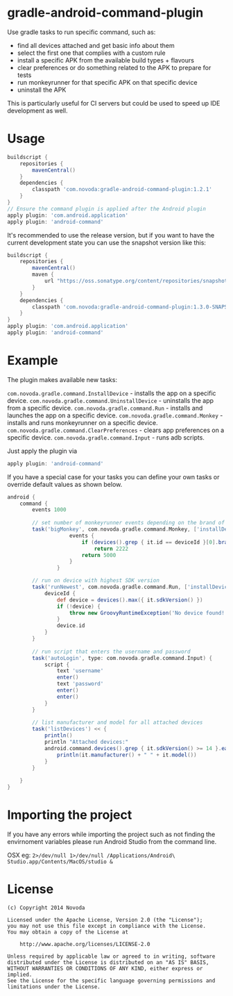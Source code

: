 gradle-android-command-plugin
=============================

Use gradle tasks to run specific command, such as:

- find all devices attached and get basic info about them
- select the first one that complies with a custom rule
- install a specific APK from the available build types + flavours
- clear preferences or do something related to the APK to prepare for tests
- run monkeyrunner for that specific APK on that specific device
- uninstall the APK


This is particularly useful for CI servers but could be used to speed up IDE development as well.

Usage
=============================



```groovy
buildscript {
    repositories {
        mavenCentral()
    }
    dependencies {
        classpath 'com.novoda:gradle-android-command-plugin:1.2.1'
    }
}
// Ensure the command plugin is applied after the Android plugin
apply plugin: 'com.android.application'
apply plugin: 'android-command'
```

It's recommended to use the release version, but if you want to have the current development state you can use the snapshot version like this:

```groovy
buildscript {
    repositories {
        mavenCentral()
        maven {
            url "https://oss.sonatype.org/content/repositories/snapshots/"
        }
    }
    dependencies {
        classpath 'com.novoda:gradle-android-command-plugin:1.3.0-SNAPSHOT'
    }
}
apply plugin: 'com.android.application'
apply plugin: 'android-command'
```


Example
=============================

The plugin makes available new tasks:

`com.novoda.gradle.command.InstallDevice` - installs the app on a specific device.
`com.novoda.gradle.command.UninstallDevice` - uninstalls the app from a specific device.
`com.novoda.gradle.command.Run` - installs and launches the app on a specific device.
`com.novoda.gradle.command.Monkey` - installs and runs monkeyrunner on a specific device.
`com.novoda.gradle.command.ClearPreferences` - clears app preferences on a specific device.
`com.novoda.gradle.command.Input` - runs adb scripts.

Just apply the plugin via

```groovy
apply plugin: 'android-command'
```

If you have a special case for your tasks you can define your own tasks or override
default values as shown below.

```groovy
android {
    command {
        events 1000
        
        // set number of monkeyrunner events depending on the brand of the device
        task('bigMonkey', com.novoda.gradle.command.Monkey, ['installDevice']) {
                    events {
                        if (devices().grep { it.id == deviceId }[0].brand() != 'Amazon')
                            return 2222
                        return 5000
                    }
                }

        // run on device with highest SDK version
        task('runNewest', com.novoda.gradle.command.Run, ['installDevice']) {
            deviceId {
                def device = devices().max({ it.sdkVersion() })
                if (!device) {
                    throw new GroovyRuntimeException('No device found!')
                }
                device.id
            }
        }
        
        // run script that enters the username and password
        task('autoLogin', type: com.novoda.gradle.command.Input) {
            script {
                text 'username'
                enter()
                text 'password'
                enter()
                enter()
            }
        }
        
        // list manufacturer and model for all attached devices
        task('listDevices') << {
            println()
            println "Attached devices:"
            android.command.devices().grep { it.sdkVersion() >= 14 }.each {
                println(it.manufacturer() + " " + it.model())
            }
        }
        
    }
}
```

Importing the project
=====================

If you have any errors while importing the project such as not finding the envirnoment variables please run Android Studio from the command line.

OSX eg: `2>/dev/null 1>/dev/null /Applications/Android\ Studio.app/Contents/MacOS/studio &`

License
=======

    (c) Copyright 2014 Novoda

    Licensed under the Apache License, Version 2.0 (the "License");
    you may not use this file except in compliance with the License.
    You may obtain a copy of the License at

        http://www.apache.org/licenses/LICENSE-2.0

    Unless required by applicable law or agreed to in writing, software
    distributed under the License is distributed on an "AS IS" BASIS,
    WITHOUT WARRANTIES OR CONDITIONS OF ANY KIND, either express or implied.
    See the License for the specific language governing permissions and
    limitations under the License.

